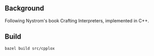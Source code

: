 ## Background
Following Nystrom's book Crafting Interpreters, implemented in C++.

## Build
```
bazel build src/cpplox
```